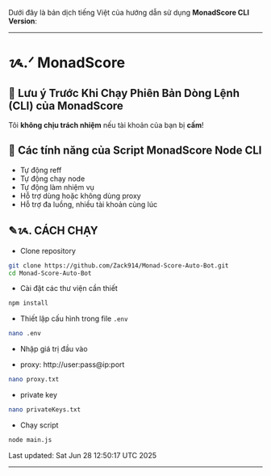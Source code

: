 Dưới đây là bản dịch tiếng Việt của hướng dẫn sử dụng 
**MonadScore CLI Version**:

---

# ᝰ.ᐟ MonadScore

## 🚨 Lưu ý Trước Khi Chạy Phiên Bản Dòng Lệnh (CLI) của MonadScore

Tôi **không chịu trách nhiệm** nếu tài khoản của bạn bị **cấm**!

## 📎 Các tính năng của Script MonadScore Node CLI

- Tự động reff
- Tự động chạy node
- Tự động làm nhiệm vụ
- Hỗ trợ dùng hoặc không dùng proxy
- Hỗ trợ đa luồng, nhiều tài khoản cùng lúc

## ✎ᝰ. CÁCH CHẠY

- Clone repository

```bash
git clone https://github.com/Zack914/Monad-Score-Auto-Bot.git
cd Monad-Score-Auto-Bot
```

- Cài đặt các thư viện cần thiết

```bash
npm install
```

- Thiết lập cấu hình trong file `.env`

```bash
nano .env
```

- Nhập giá trị đầu vào

* proxy: http://user:pass@ip:port

```bash
nano proxy.txt
```

- private key

```bash
nano privateKeys.txt
```

- Chạy script

```bash
node main.js
```

Last updated: Sat Jun 28 12:50:17 UTC 2025

---
